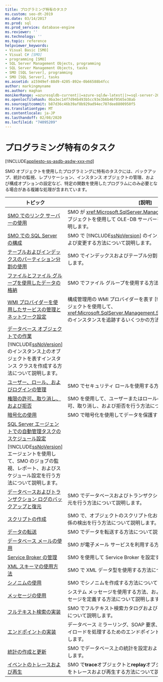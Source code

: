 ```yaml
---
title: プログラミング特有のタスク
ms.custom: seo-dt-2019
ms.date: 03/14/2017
ms.prod: sql
ms.prod_service: database-engine
ms.reviewer: ''
ms.technology: ''
ms.topic: reference
helpviewer_keywords:
- Visual Basic [SMO]
- Visual C# [SMO]
- programming [SMO]
- SQL Server Management Objects, programming
- SQL Server Management Objects, tasks
- SMO [SQL Server], programming
- SMO [SQL Server], tasks
ms.assetid: a15949ef-88d9-4205-892e-0b66588b4fcc
author: markingmyname
ms.author: maghan
monikerRange: =azuresqldb-current||=azure-sqldw-latest||>=sql-server-2016||=sqlallproducts-allversions||>=sql-server-linux-2017||=azuresqldb-mi-current
ms.openlocfilehash: 0ba3ec14f7d94b493b5cc93e3b6b46f0565e38ab
ms.sourcegitcommit: b87d36c46b39af8b929ad94ec707dee8800950f5
ms.translationtype: MT
ms.contentlocale: ja-JP
ms.lasthandoff: 02/08/2020
ms.locfileid: "74095209"
---
```

# <a name="programming-specific-tasks"></a>プログラミング特有のタスク
[!INCLUDE[appliesto-ss-asdb-asdw-xxx-md](../../../includes/appliesto-ss-asdb-asdw-xxx-md.md)]

  SMO オブジェクトを使用したプログラミングに特有のタスクには、バックアップ、統計の監視、レプリケーション、インスタンス オブジェクトの管理、および構成オプションの設定など、特定の関数を使用したプログラムにのみ必要となる場合がある複雑な処理が含まれています。  
  
|トピック|[説明]|  
|-----------|-----------------|  
|[SMO でのリンク サーバーの使用](../../../relational-databases/server-management-objects-smo/tasks/using-linked-servers-in-smo.md)|SMO が <xref:Microsoft.SqlServer.Management.Smo.LinkedServer> オブジェクトを使用して OLE-DB サーバーをリンクする方法について説明します。|  
|[SMO での SQL Server の構成](../../../relational-databases/server-management-objects-smo/tasks/configuring-sql-server-in-smo.md)|SMO で [!INCLUDE[ssNoVersion](../../../includes/ssnoversion-md.md)] のインスタンスの構成設定を確認および変更する方法について説明します。|  
|[テーブルおよびインデックスのパーティション分割の使用](../../../relational-databases/server-management-objects-smo/tasks/using-table-and-index-partitioning.md)|SMO でインデックスおよびテーブル分割を使用する方法について説明します。|  
|[ファイルとファイル グループを使用したデータの格納](../../../relational-databases/server-management-objects-smo/tasks/using-filegroups-and-files-to-store-data.md)|SMO でファイル グループを使用する方法について説明します。|  
|[WMI プロバイダーを使用したサービスの管理とネットワーク設定](../../../relational-databases/server-management-objects-smo/tasks/managing-services-and-network-settings-by-using-wmi-provider.md)|構成管理用の WMI プロバイダーを表す [!INCLUDE[ssNoVersion](../../../includes/ssnoversion-md.md)] オブジェクトを使用して、<xref:Microsoft.SqlServer.Management.Smo.Wmi.ManagedComputer> のインスタンスを追跡するいくつかの方法について説明します。|  
|[データベース オブジェクトでの作業](../../../relational-databases/server-management-objects-smo/tasks/creating-altering-and-removing-database-objects.md)|
  [!INCLUDE[ssNoVersion](../../../includes/ssnoversion-md.md)] のインスタンス上のオブジェクトを表すインスタンス クラスを作成する方法について説明します。|  
|[ユーザー、ロール、およびログインの管理](../../../relational-databases/server-management-objects-smo/tasks/managing-users-roles-and-logins.md)|SMO でセキュリティ ロールを使用する方法について説明します。|  
|[権限の許可、取り消し、および拒否](../../../relational-databases/server-management-objects-smo/tasks/granting-revoking-and-denying-permissions.md)|SMO を使用して、ユーザーまたはロールのメンバーに対して権限の許可、取り消し、および拒否を行う方法について説明します。|  
|[暗号化の使用](../../../relational-databases/server-management-objects-smo/tasks/using-encryption.md)|SMO で暗号化を使用してデータを保護する方法について説明します。|  
|[SQL Server エージェントでの自動管理タスクのスケジュール設定](../../../relational-databases/server-management-objects-smo/tasks/scheduling-automatic-administrative-tasks-in-sql-server-agent.md)|
  [!INCLUDE[ssNoVersion](../../../includes/ssnoversion-md.md)] エージェントを使用して、SMO のジョブの監視、レポート、およびスケジュール設定を行う方法について説明します。|  
|[データベースおよびトランザクション ログのバックアップと復元](../../../relational-databases/server-management-objects-smo/tasks/backing-up-and-restoring-databases-and-transaction-logs.md)|SMO でデータベースおよびトランザクション ログのバックアップと復元を行う方法について説明します。|  
|[スクリプトの作成](../../../relational-databases/server-management-objects-smo/tasks/scripting.md)|SMO で、オブジェクトのスクリプト化およびオブジェクト間の依存関係の検出を行う方法について説明します。|  
|[データの転送](../../../relational-databases/server-management-objects-smo/tasks/transferring-data.md)|SMO でデータを転送する方法について説明します。|  
|[データベース メールの使用](../../../relational-databases/server-management-objects-smo/tasks/using-database-mail.md)|SMO が電子メール サービスを利用する方法について説明します。|  
|[Service Broker の管理](../../../relational-databases/server-management-objects-smo/tasks/managing-service-broker.md)|SMO を使用して Service Broker を設定する方法について説明します。|  
|[XML スキーマの使用方法](../../../relational-databases/server-management-objects-smo/tasks/using-xml-schemas.md)|SMO で XML データ型を使用する方法について説明します。|  
|[シノニムの使用](../../../relational-databases/server-management-objects-smo/tasks/using-synonyms.md)|SMO でシノニムを作成する方法について説明します。|  
|[メッセージの使用](../../../relational-databases/server-management-objects-smo/tasks/using-messages.md)|システム メッセージを使用する方法、および個別のユーザー定義メッセージを定義する方法について説明します。|  
|[フルテキスト検索の実装](../../../relational-databases/server-management-objects-smo/tasks/implementing-full-text-search.md)|SMO でフルテキスト検索カタログおよびインデックスを実装する方法について説明します。|  
|[エンドポイントの実装](../../../relational-databases/server-management-objects-smo/tasks/implementing-endpoints.md)|データベース ミラーリング、SOAP 要求、および Service Broker のペイロードを処理するためのエンドポイントを作成する方法について説明します。|  
|[統計の作成と更新](../../../relational-databases/server-management-objects-smo/tasks/creating-and-updating-statistics.md)|SMO でデータベース上の統計を設定および監視する方法について説明します。|  
|[イベントのトレースおよび再生](../../../relational-databases/server-management-objects-smo/tasks/tracing-and-replaying-events.md)|SMO で**trace**オブジェクトと**replay**オブジェクトを使用してイベントをトレースおよび再生する方法について説明します。|  
  
  
